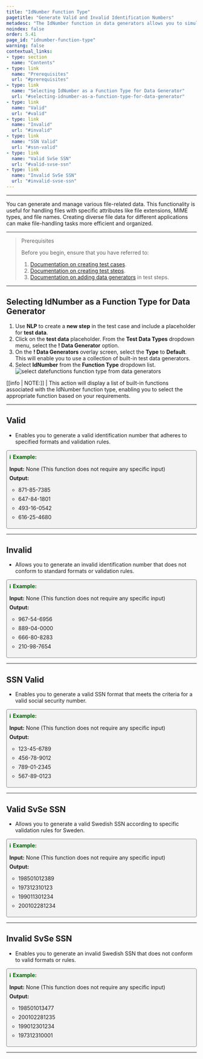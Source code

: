 ```yaml
---
title: "IdNumber Function Type"
pagetitle: "Generate Valid and Invalid Identification Numbers"
metadesc: "The IdNumber function in data generators allows you to simulate US standard identification numbers, including valid SSNs, validSvSeSSn and unique formats."
noindex: false
order: 5.41
page_id: "idnumber-function-type"
warning: false
contextual_links:
- type: section
  name: "Contents"
- type: link
  name: "Prerequisites"
  url: "#prerequisites"
- type: link
  name: "Selecting IdNumber as a Function Type for Data Generator"
  url: "#selecting-idnumber-as-a-function-type-for-data-generator"
- type: link
  name: "Valid"
  url: "#valid"
- type: link
  name: "Invalid"
  url: "#invalid"
- type: link
  name: "SSN Valid"
  url: "#ssn-valid"
- type: link
  name: "Valid SvSe SSN"
  url: "#valid-svse-ssn"
- type: link
  name: "Invalid SvSe SSN"
  url: "#invalid-svse-ssn"
---
```


---

You can generate and manage various file-related data. This functionality is useful for handling files with specific attributes like file extensions, MIME types, and file names. Creating diverse file data for different applications can make file-handling tasks more efficient and organized.

---

> <p id="prerequisites">Prerequisites</p>
>
> Before you begin, ensure that you have referred to:
> 1. [Documentation on creating test cases](https://testsigma.com/docs/test-cases/manage/add-edit-delete/#create-test-case).
> 2. [Documentation on creating test steps](https://testsigma.com/docs/test-cases/create-test-steps/overview/).
> 3. [Documentation on adding data generators](https://testsigma.com/docs/test-data/types/data-generator/#add-data-generators-in-test-steps) in test steps.

---

## **Selecting IdNumber as a Function Type for Data Generator**

1. Use **NLP** to create a **new step** in the test case and include a placeholder for **test data**.
2. Click on the **test data** placeholder. From the **Test Data Types** dropdown menu, select the **! Data Generator** option.
3. On the **! Data Generators** overlay screen, select the **Type** to **Default**. This will enable you to use a collection of built-in test data generators.
4. Select **IdNumber** from the **Function Type** dropdown list. ![select datefunctions function type from data generators](https://s3.amazonaws.com/static-docs.testsigma.com/new_images/projects/applications/idnumber_functiontype_dg.gif)

[[info | NOTE:]]
| This action will display a list of built-in functions associated with the IdNumber function type, enabling you to select the appropriate function based on your requirements.

---

## **Valid**

- Enables you to generate a valid identification number that adheres to specified formats and validation rules.

<style>
  .example-container {
    border: 1px solid gray;
    border-radius: 4px;
    padding: 0.5em;
    margin: 0.5em 0;
    background-color: #f2f2f2;
  }
  .example-title {
    color: darkgreen;
    font-weight: bold;
    display: flex;
    align-items: center;
  }
  .example-title span {
    margin-right: 5px;
  }
  .example-list {
    list-style: none;
    padding: 0;
  }
  .example-list li {
    margin-bottom: 0.5em;
  }
</style>

<div class="example-container">
  <div class="example-title">
    <span>ℹ️</span>Example:
  </div>
  <ul class="example-list">
    <li><b>Input:</b> None (This function does not require any specific input)</li>
    <li><b>Output:</b></li>
    <ul>
      <li>871-85-7385</li>
      <li>647-84-1801</li>
      <li>493-16-0542</li>
      <li>616-25-4680</li>
    </ul>
  </ul>
</div>

---

## **Invalid**

- Allows you to generate an invalid identification number that does not conform to standard formats or validation rules.

<style>
  .example-container {
    border: 1px solid gray;
    border-radius: 4px;
    padding: 0.5em;
    margin: 0.5em 0;
    background-color: #f2f2f2;
  }
  .example-title {
    color: darkgreen;
    font-weight: bold;
    display: flex;
    align-items: center;
  }
  .example-title span {
    margin-right: 5px;
  }
  .example-list {
    list-style: none;
    padding: 0;
  }
  .example-list li {
    margin-bottom: 0.5em;
  }
</style>

<div class="example-container">
  <div class="example-title">
    <span>ℹ️</span>Example:
  </div>
  <ul class="example-list">
    <li><b>Input:</b> None (This function does not require any specific input)</li>
    <li><b>Output:</b></li>
    <ul>
      <li>967-54-6956</li>
      <li>889-04-0000</li>
      <li>666-80-8283</li>
      <li>210-98-7654</li>
    </ul>
  </ul>
</div>

---

## **SSN Valid**

- Enables you to generate a valid SSN format that meets the criteria for a valid social security number.

<style>
  .example-container {
    border: 1px solid gray;
    border-radius: 4px;
    padding: 0.5em;
    margin: 0.5em 0;
    background-color: #f2f2f2;
  }
  .example-title {
    color: darkgreen;
    font-weight: bold;
    display: flex;
    align-items: center;
  }
  .example-title span {
    margin-right: 5px;
  }
  .example-list {
    list-style: none;
    padding: 0;
  }
  .example-list li {
    margin-bottom: 0.5em;
  }
</style>

<div class="example-container">
  <div class="example-title">
    <span>ℹ️</span>Example:
  </div>
  <ul class="example-list">
    <li><b>Input:</b> None (This function does not require any specific input)</li>
    <li><b>Output:</b></li>
    <ul>
      <li>123-45-6789</li>
      <li>456-78-9012</li>
      <li>789-01-2345</li>
      <li>567-89-0123</li>
    </ul>
  </ul>
</div>

---

## **Valid SvSe SSN**

- Allows you to generate a valid Swedish SSN according to specific validation rules for Sweden.

<style>
  .example-container {
    border: 1px solid gray;
    border-radius: 4px;
    padding: 0.5em;
    margin: 0.5em 0;
    background-color: #f2f2f2;
  }
  .example-title {
    color: darkgreen;
    font-weight: bold;
    display: flex;
    align-items: center;
  }
  .example-title span {
    margin-right: 5px;
  }
  .example-list {
    list-style: none;
    padding: 0;
  }
  .example-list li {
    margin-bottom: 0.5em;
  }
</style>

<div class="example-container">
  <div class="example-title">
    <span>ℹ️</span>Example:
  </div>
  <ul class="example-list">
    <li><b>Input:</b> None (This function does not require any specific input)</li>
    <li><b>Output:</b></li>
    <ul>
      <li>198501012389</li>
      <li>197312310123</li>
      <li>199011301234</li>
      <li>200102281234</li>
    </ul>
  </ul>
</div>

---

## **Invalid SvSe SSN**

- Enables you to generate an invalid Swedish SSN that does not conform to valid formats or rules.

<style>
  .example-container {
    border: 1px solid gray;
    border-radius: 4px;
    padding: 0.5em;
    margin: 0.5em 0;
    background-color: #f2f2f2;
  }
  .example-title {
    color: darkgreen;
    font-weight: bold;
    display: flex;
    align-items: center;
  }
  .example-title span {
    margin-right: 5px;
  }
  .example-list {
    list-style: none;
    padding: 0;
  }
  .example-list li {
    margin-bottom: 0.5em;
  }
</style>

<div class="example-container">
  <div class="example-title">
    <span>ℹ️</span>Example:
  </div>
  <ul class="example-list">
    <li><b>Input:</b> None (This function does not require any specific input)</li>
    <li><b>Output:</b></li>
    <ul>
      <li>198501013477</li>
      <li>200102281235</li>
      <li>199012301234</li>
      <li>197312310001</li>
    </ul>
  </ul>
</div>

---


